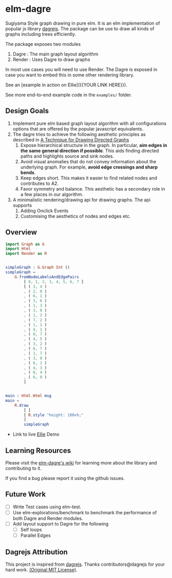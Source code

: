 # elm-dagre

Sugiyama Style graph drawing in pure elm. It is an elm implementation of popular js library [dagrejs](https://github.com/dagrejs/dagre). The package can be use to draw all kinds of graphs including trees efficiently.

The package exposes two modules

1. Dagre : The main graph layout algorithm
2. Render : Uses Dagre to draw graphs

In most use cases you will need to use Render. The Dagre is exposed in case you want to embed this in some other rendering library.

See an [example in action on Ellie]({{YOUR LINK HERE}}).

See more end-to-end example code in the `examples/` folder.

## Design Goals

1. Implement pure elm based graph layout algorithm with all configurations options that are offered by the popular javascript equivalents.
2. The dagre tries to achieve the following aesthetic principles as described in [A Technique for Drawing Directed Graphs](http://www.graphviz.org/documentation/TSE93.pdf)
   1. Expose hierarchical structure in the graph. In particular, **aim edges in the same general direction if possible**. This aids finding directed paths and highlights source and sink nodes.
   2. Avoid visual anomalies that do not convey information about the underlying graph. For example, **avoid edge crossings and sharp bends**.
   3. Keep edges short. This makes it easier to find related nodes and contributes to A2.
   4. Favor symmetry and balance. This aesthetic has a secondary role in a few places in our algorithm.
3. A minimalistic rendering/drawing api for drawing graphs. The api supports
   1. Adding Onclick Events
   2. Customising the aesthetics of nodes and edges etc.

## Overview

```elm
import Graph as G
import Html
import Render as R


simpleGraph : G.Graph Int ()
simpleGraph =
    G.fromNodeLabelsAndEdgePairs
        [ 0, 1, 2, 3, 4, 5, 6, 7 ]
        [ ( 3, 4 )
        , ( 2, 0 )
        , ( 6, 1 )
        , ( 3, 6 )
        , ( 1, 3 )
        , ( 3, 0 )
        , ( 1, 2 )
        , ( 7, 2 )
        , ( 1, 1 )
        , ( 4, 1 )
        , ( 0, 7 )
        , ( 4, 5 )
        , ( 3, 2 )
        , ( 6, 7 )
        , ( 1, 7 )
        , ( 3, 0 )
        , ( 6, 1 )
        , ( 4, 3 )
        , ( 0, 4 )
        , ( 6, 0 )
        ]


main : Html.Html msg
main =
    R.draw
        [ ]
        [ R.style "height: 100vh;"
        ]
        simpleGraph
```

- Link to live [Ellie](https://ellie-app.com/) Demo

## Learning Resources

Please visit the [elm-dagre's wiki](https://github.com/goyalarchit/elm-dagre/wiki) for learning more about the library and contributing to it.

If you find a bug please report it using the github issues.

## Future Work

- [ ] Write Test cases using elm-test.
- [ ] Use elm-explorations/benchmark to benchmark the performance of both Dagre and Render modules.
- [ ] Add layout support to Dagre for the following
  - [ ] Self loops
  - [ ] Parallel Edges

## Dagrejs Attribution

This project is inspired from [dagrejs](https://github.com/dagrejs/dagre). Thanks contributors@dagrejs for your hard work. [(Original MIT License)](./LICENSE.dagrejs).
